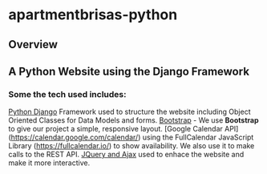 # apartmentbrisas-python
## Overview
## A Python Website using the Django Framework
### Some the tech used includes:
[Python Django](https://www.djangoproject.com/) Framework used to structure the website including Object Oriented Classes for Data Models and forms. 
[Bootstrap](http://getbootstrap.com/)
    - We use **Bootstrap** to give our project a simple, responsive layout.
[Google Calendar API] (https://calendar.google.com/calendar/) using the FullCalendar JavaScript Library (https://fullcalendar.io/) to show availability.   We also use it to make calls to the REST API.
[JQuery and Ajax](https://jquery.com/) used to enhace the website and make it more interactive.
